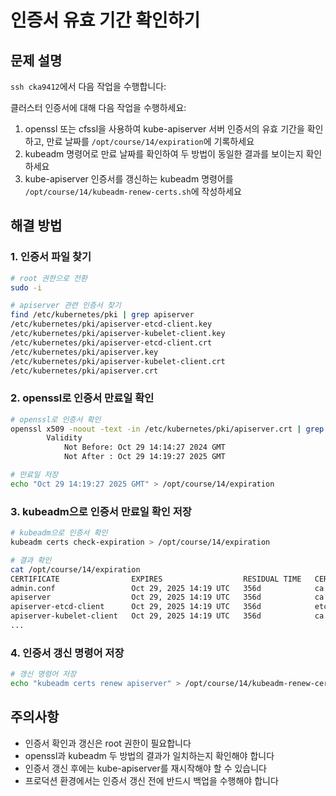 # 인증서 유효 기간 확인하기

## 문제 설명
`ssh cka9412`에서 다음 작업을 수행합니다:

클러스터 인증서에 대해 다음 작업을 수행하세요:
1. openssl 또는 cfssl을 사용하여 kube-apiserver 서버 인증서의 유효 기간을 확인하고, 만료 날짜를 `/opt/course/14/expiration`에 기록하세요
2. kubeadm 명령어로 만료 날짜를 확인하여 두 방법이 동일한 결과를 보이는지 확인하세요
3. kube-apiserver 인증서를 갱신하는 kubeadm 명령어를 `/opt/course/14/kubeadm-renew-certs.sh`에 작성하세요

## 해결 방법

### 1. 인증서 파일 찾기
```bash
# root 권한으로 전환
sudo -i

# apiserver 관련 인증서 찾기
find /etc/kubernetes/pki | grep apiserver
/etc/kubernetes/pki/apiserver-etcd-client.key
/etc/kubernetes/pki/apiserver-kubelet-client.key
/etc/kubernetes/pki/apiserver-etcd-client.crt
/etc/kubernetes/pki/apiserver.key
/etc/kubernetes/pki/apiserver-kubelet-client.crt
/etc/kubernetes/pki/apiserver.crt
```

### 2. openssl로 인증서 만료일 확인
```bash
# openssl로 인증서 확인
openssl x509 -noout -text -in /etc/kubernetes/pki/apiserver.crt | grep Validity -A2
        Validity
            Not Before: Oct 29 14:14:27 2024 GMT
            Not After : Oct 29 14:19:27 2025 GMT

# 만료일 저장
echo "Oct 29 14:19:27 2025 GMT" > /opt/course/14/expiration
```

### 3. kubeadm으로 인증서 만료일 확인 저장
```bash
# kubeadm으로 인증서 확인
kubeadm certs check-expiration > /opt/course/14/expiration

# 결과 확인
cat /opt/course/14/expiration 
CERTIFICATE                EXPIRES                  RESIDUAL TIME   CERTIFICATE AUTHORITY   EXTERNALLY MANAGED
admin.conf                 Oct 29, 2025 14:19 UTC   356d            ca                      no
apiserver                  Oct 29, 2025 14:19 UTC   356d            ca                      no
apiserver-etcd-client      Oct 29, 2025 14:19 UTC   356d            etcd-ca                 no
apiserver-kubelet-client   Oct 29, 2025 14:19 UTC   356d            ca                      no
...
```

### 4. 인증서 갱신 명령어 저장
```bash
# 갱신 명령어 저장
echo "kubeadm certs renew apiserver" > /opt/course/14/kubeadm-renew-certs.sh
```

## 주의사항
- 인증서 확인과 갱신은 root 권한이 필요합니다
- openssl과 kubeadm 두 방법의 결과가 일치하는지 확인해야 합니다
- 인증서 갱신 후에는 kube-apiserver를 재시작해야 할 수 있습니다
- 프로덕션 환경에서는 인증서 갱신 전에 반드시 백업을 수행해야 합니다